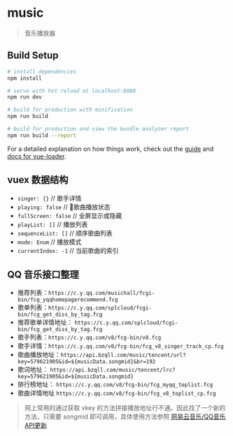 # music

> 音乐播放器

## Build Setup

``` bash
# install dependencies
npm install

# serve with hot reload at localhost:8080
npm run dev

# build for production with minification
npm run build

# build for production and view the bundle analyzer report
npm run build --report
```

For a detailed explanation on how things work, check out the [guide](http://vuejs-templates.github.io/webpack/) and [docs for vue-loader](http://vuejs.github.io/vue-loader).

## vuex 数据结构
- `singer: {}` // 歌手详情
- `playing: false` // 歌曲播放状态
- `fullScreen: false` // 全屏显示或隐藏
- `playList: []` // 播放列表
- `sequenceList: []` // 顺序歌曲列表
- `mode: Enum` // 播放模式
- `currentIndex: -1` // 当前歌曲的索引

## QQ 音乐接口整理
- 推荐列表：`https://c.y.qq.com/musichall/fcgi-bin/fcg_yqqhomepagerecommend.fcg`
- 歌单列表：`https://c.y.qq.com/splcloud/fcgi-bin/fcg_get_diss_by_tag.fcg`
- 推荐歌单详情地址： `https://c.y.qq.com/splcloud/fcgi-bin/fcg_get_diss_by_tag.fcg`
- 歌手列表：`https://c.y.qq.com/v8/fcg-bin/v8.fcg`
- 歌手详情：`https://c.y.qq.com/v8/fcg-bin/fcg_v8_singer_track_cp.fcg`
- 歌曲播放地址：`https://api.bzqll.com/music/tencent/url?key=579621905&id=${musicData.songmid}&br=192`
- 歌词地址： `https://api.bzqll.com/music/tencent/lrc?key=579621905&id=${musicData.songmid}`
- 排行榜地址： `https://c.y.qq.com/v8/fcg-bin/fcg_myqq_toplist.fcg`
- 歌曲详情地址
`https://c.y.qq.com/v8/fcg-bin/fcg_v8_toplist_cp.fcg`

> 网上常用的通过获取 vkey 的方法拼接播放地址行不通。因此找了一个新的方法，只需要 songmid 即可调用，具体使用方法参照 [网易云音乐/QQ音乐API更新](https://www.bzqll.com/2018/10/39.html)
